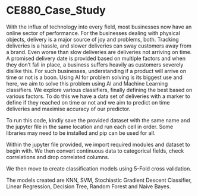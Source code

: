 # CE880_Case_Study

With the influx of technology into every field, most businesses now have an online sector of performance. For the businesses dealing with physical objects, delivery is a major source of joy and problems, both. Tracking deliveries is a hassle, and slower deliveries can sway customers away from a brand. Even worse than slow deliveries are deliveries not arriving on time. A promised delivery date is provided based on multiple factors and when they don’t fall in place, a business suffers heavily as customers severely dislike this.
For such businesses, understanding if a product will arrive on time or not is a boon. Using AI for problem solving is its biggest use and here, we aim to solve this problem using AI and Machine Learning classifiers. We explore various classifiers, finally defining the best based on various factors. To do this we have a data set of deliveries with a marker to define if they reached on time or not and we aim to predict on time deliveries and maximise accuracy of our predictor.

To run this code, kindly save the provided dataset with the same name and the jupyter file in the same location and run each cell in order.
Some libraries may need to be installed and pip can be used for all.

Within the jupyter file provided, we import required modules and dataset to begin with.
We then convert continuous data to categorical fields, check correlations and drop correlated columns.

We then move to create classification models using 5-Fold cross validation.

The models created are KNN, SVM, Stochiastic Gradient Descent Classifier, Linear Regression, Decision Tree, Random Forest and Naive Bayes.

